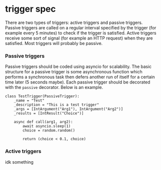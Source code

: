 trigger spec
============

There are two types of triggers: active triggers and passive triggers. Passive triggers are called on a regular interval specified by the trigger (for example every 5 minutes) to check if the trigger is satisfied. Active triggers receive some sort of signal (for example an HTTP request) when they are satisfied. Most triggers will probably be passive.

### Passive triggers
Passive triggers should be coded using asyncio for scalability. The basic structure for a passive trigger is some asynchronous function which performs a synchronous task then defers another run of itself for a certain time later (5 seconds maybe). Each passive trigger should be decorated with the `passive` decorator. Below is an example.

```
class TestTrigger(PassiveTrigger):
    _name = "Test"
    _description = "This is a test trigger"
    _args = [IntArgument("Arg1"), IntArgument("Arg2")]
    _results = [IntResult("Choice")]

    async def call(arg1, arg2): 
        await asyncio.sleep(1)
        choice = random.random()

        return (choice < 0.1, choice)
```

### Active triggers
idk something
